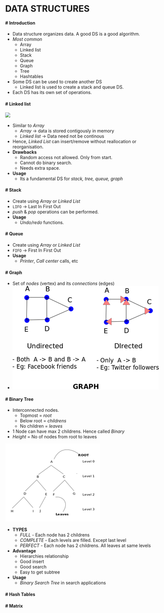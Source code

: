 # DATA STRUCTURES

#### # Introduction

- Data structure organizes data. A good DS is a good algorithm.
- *Most common*
    - Array
    - Linked list
    - Stack
    - Queue
    - Graph
    - Tree
    - Hashtables
- Some DS can be used to create another DS
    - Linked list is used to create a stack and queue DS.
- Each DS has its own set of operations.

#### # Linked list

![](https://miro.medium.com/max/919/1*1B4X5Jbe5LNXeZNWx2msyw.gif)

- Similar to *Array*
    - *Array* -> data is stored contigously in memory
    - *Linked list* -> Data need not be continous
- Hence, *Linked List* can insert/remove without reallocation or reorganisation.
- **Drawbacks**
    - Random access not allowed. Only from start.
    - Cannot do binary search.
    - Needs extra space.
- **Usage**
    - Its a fundamental DS for *stack, tree, queue, graph*


#### # Stack

- Create using *Array* or *Linked List*
- `LIFO` -> Last In First Out
- *push* & *pop* operations can be performed.
- **Usage**
    - *Undo/redo* functions.

#### # Queue

- Create using *Array* or *Linked List*
- `FIFO` -> First In First Out
- **Usage**
    - *Printer*, *Call center* calls, etc

#### # Graph
- Set of *nodes* (vertex) and its *connections* (edges)
- ![](/images/graph.png?raw=1)

#### # Binary Tree

- Interconnected nodes.
    - Topmost = *root*
    - Below root = *childrens*
    - No children = *leaves*
- 1 Node can have max 2 childrens. Hence called *Binary*
- *Height* = No of nodes from root to leaves

![](/images/tree3.png?raw=1)

- **TYPES**
    - *FULL* - Each node has 2 childrens
    - *COMPLETE* - Each levels are filled. Except last level
    - *PERFECT* - Each node has 2 childrens. All leaves at same levels
- **Advantage**
    - Hierarchies relationship
    - Good insert
    - Good search
    - Easy to get subtree
- **Usage**
    - *Binary Search Tree* in search applications

#### # Hash Tables


#### # Matrix